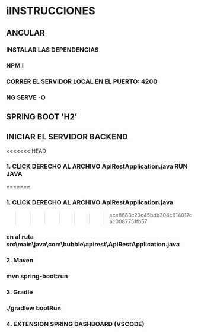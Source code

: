 # iINSTRUCCIONES

## ANGULAR
### INSTALAR LAS DEPENDENCIAS
### NPM I 
### CORRER EL SERVIDOR LOCAL EN EL PUERTO: 4200
### NG SERVE -O


##   SPRING BOOT 'H2'
##   INICIAR EL SERVIDOR BACKEND
<<<<<<< HEAD
### 1. CLICK DERECHO AL ARCHIVO ApiRestApplication.java RUN JAVA
=======
### 1. CLICK DERECHO AL ARCHIVO ApiRestApplication.java 
>>>>>>> ece8883c23c45bdb304c614017cac0087751fb57
###    en al ruta  src\main\java\com\bubble\apirest\ApiRestApplication.java
### 2. Maven
###    mvn spring-boot:run
### 3. Gradle
###    ./gradlew bootRun
### 4. EXTENSION SPRING DASHBOARD (VSCODE)